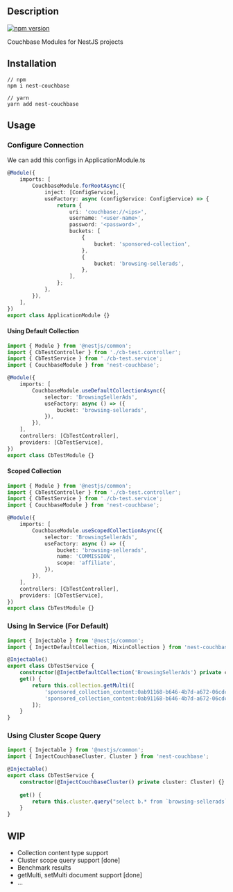 ## Description
[![npm version](https://badge.fury.io/js/nest-couchbase.svg)](https://www.npmjs.com/package/nest-couchbase)

Couchbase Modules for NestJS projects

## Installation
```curl
// npm
npm i nest-couchbase

// yarn
yarn add nest-couchbase
```

## Usage
### Configure Connection
We can add this configs in ApplicationModule.ts

```typescript
@Module({
    imports: [
        CouchbaseModule.forRootAsync({
            inject: [ConfigService],
            useFactory: async (configService: ConfigService) => {
                return {
                    uri: 'couchbase://<ips>',
                    username: '<user-name>',
                    password: '<password>',
                    buckets: [
                        {
                            bucket: 'sponsored-collection',
                        },
                        {
                            bucket: 'browsing-sellerads',
                        },
                    ],
                };
            },
        }),
    ],
})
export class ApplicationModule {}
```



#### Using Default Collection
```typescript
import { Module } from '@nestjs/common';
import { CbTestController } from './cb-test.controller';
import { CbTestService } from './cb-test.service';
import { CouchbaseModule } from 'nest-couchbase';

@Module({
    imports: [
        CouchbaseModule.useDefaultCollectionAsync({
            selector: 'BrowsingSellerAds',
            useFactory: async () => ({
                bucket: 'browsing-sellerads',
            }),
        }),
    ],
    controllers: [CbTestController],
    providers: [CbTestService],
})
export class CbTestModule {}
```

#### Scoped Collection 
```typescript
import { Module } from '@nestjs/common';
import { CbTestController } from './cb-test.controller';
import { CbTestService } from './cb-test.service';
import { CouchbaseModule } from 'nest-couchbase';

@Module({
    imports: [
        CouchbaseModule.useScopedCollectionAsync({
            selector: 'BrowsingSellerAds',
            useFactory: async () => ({
                bucket: 'browsing-sellerads',
                name: 'COMMISSION',
                scope: 'affiliate',
            }),
        }),
    ],
    controllers: [CbTestController],
    providers: [CbTestService],
})
export class CbTestModule {}

```

### Using In Service (For Default)
````typescript
import { Injectable } from '@nestjs/common';
import { InjectDefaultCollection, MixinCollection } from 'nest-couchbase';

@Injectable()
export class CbTestService {
    constructor(@InjectDefaultCollection('BrowsingSellerAds') private collection: MixinCollection) {}
    get() {
        return this.collection.getMulti([
            'sponsored_collection_content:0ab91168-b646-4b7d-a672-06cdc534fe7b_10985771',
            'sponsored_collection_content:0ab91168-b646-4b7d-a672-06cdc534fe7b_11026292',
        ]);
    }
}
````

### Using Cluster Scope Query
````typescript
import { Injectable } from '@nestjs/common';
import { InjectCouchbaseCluster, Cluster } from 'nest-couchbase';

@Injectable()
export class CbTestService {
    constructor(@InjectCouchbaseCluster() private cluster: Cluster) {}
    
    get() {
        return this.cluster.query("select b.* from `browsing-sellerads` b where type = 'TAA' limit 1");
    }
}
````

## WIP
* Collection content type support
* Cluster scope query support [done]
* Benchmark results
* getMulti, setMulti document support [done]
* ...

